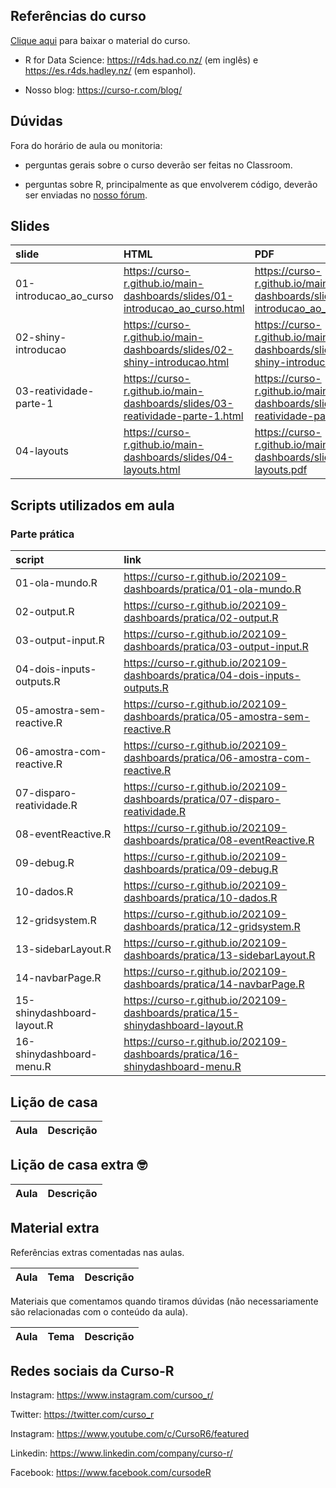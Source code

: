 
<!-- README.md is generated from README.Rmd. Please edit that file -->

## Referências do curso

[Clique
aqui](https://github.com/curso-r/main-dashboards/raw/master/material_do_curso.zip)
para baixar o material do curso.

-   R for Data Science: <https://r4ds.had.co.nz/> (em inglês) e
    <https://es.r4ds.hadley.nz/> (em espanhol).

-   Nosso blog: <https://curso-r.com/blog/>

## Dúvidas

Fora do horário de aula ou monitoria:

-   perguntas gerais sobre o curso deverão ser feitas no Classroom.

-   perguntas sobre R, principalmente as que envolverem código, deverão
    ser enviadas no [nosso fórum](https://discourse.curso-r.com/).

## Slides

| slide                    | HTML                                                                           | PDF                                                                           |
|:-------------------------|:-------------------------------------------------------------------------------|:------------------------------------------------------------------------------|
| 01-introducao\_ao\_curso | <https://curso-r.github.io/main-dashboards/slides/01-introducao_ao_curso.html> | <https://curso-r.github.io/main-dashboards/slides/01-introducao_ao_curso.pdf> |
| 02-shiny-introducao      | <https://curso-r.github.io/main-dashboards/slides/02-shiny-introducao.html>    | <https://curso-r.github.io/main-dashboards/slides/02-shiny-introducao.pdf>    |
| 03-reatividade-parte-1   | <https://curso-r.github.io/main-dashboards/slides/03-reatividade-parte-1.html> | <https://curso-r.github.io/main-dashboards/slides/03-reatividade-parte-1.pdf> |
| 04-layouts               | <https://curso-r.github.io/main-dashboards/slides/04-layouts.html>             | <https://curso-r.github.io/main-dashboards/slides/04-layouts.pdf>             |

## Scripts utilizados em aula

### Parte prática

| script                     | link                                                                             |
|:---------------------------|:---------------------------------------------------------------------------------|
| 01-ola-mundo.R             | <https://curso-r.github.io/202109-dashboards/pratica/01-ola-mundo.R>             |
| 02-output.R                | <https://curso-r.github.io/202109-dashboards/pratica/02-output.R>                |
| 03-output-input.R          | <https://curso-r.github.io/202109-dashboards/pratica/03-output-input.R>          |
| 04-dois-inputs-outputs.R   | <https://curso-r.github.io/202109-dashboards/pratica/04-dois-inputs-outputs.R>   |
| 05-amostra-sem-reactive.R  | <https://curso-r.github.io/202109-dashboards/pratica/05-amostra-sem-reactive.R>  |
| 06-amostra-com-reactive.R  | <https://curso-r.github.io/202109-dashboards/pratica/06-amostra-com-reactive.R>  |
| 07-disparo-reatividade.R   | <https://curso-r.github.io/202109-dashboards/pratica/07-disparo-reatividade.R>   |
| 08-eventReactive.R         | <https://curso-r.github.io/202109-dashboards/pratica/08-eventReactive.R>         |
| 09-debug.R                 | <https://curso-r.github.io/202109-dashboards/pratica/09-debug.R>                 |
| 10-dados.R                 | <https://curso-r.github.io/202109-dashboards/pratica/10-dados.R>                 |
| 12-gridsystem.R            | <https://curso-r.github.io/202109-dashboards/pratica/12-gridsystem.R>            |
| 13-sidebarLayout.R         | <https://curso-r.github.io/202109-dashboards/pratica/13-sidebarLayout.R>         |
| 14-navbarPage.R            | <https://curso-r.github.io/202109-dashboards/pratica/14-navbarPage.R>            |
| 15-shinydashboard-layout.R | <https://curso-r.github.io/202109-dashboards/pratica/15-shinydashboard-layout.R> |
| 16-shinydashboard-menu.R   | <https://curso-r.github.io/202109-dashboards/pratica/16-shinydashboard-menu.R>   |

## Lição de casa

| Aula | Descrição |
|:-----|:----------|

## Lição de casa extra 🤓

| Aula | Descrição |
|:-----|:----------|

## Material extra

Referências extras comentadas nas aulas.

| Aula | Tema | Descrição |
|:-----|:-----|:----------|

Materiais que comentamos quando tiramos dúvidas (não necessariamente são
relacionadas com o conteúdo da aula).

| Aula | Tema | Descrição |
|:-----|:-----|:----------|

## Redes sociais da Curso-R

Instagram: <https://www.instagram.com/cursoo_r/>

Twitter: <https://twitter.com/curso_r>

Instagram: <https://www.youtube.com/c/CursoR6/featured>

Linkedin: <https://www.linkedin.com/company/curso-r/>

Facebook: <https://www.facebook.com/cursodeR>
